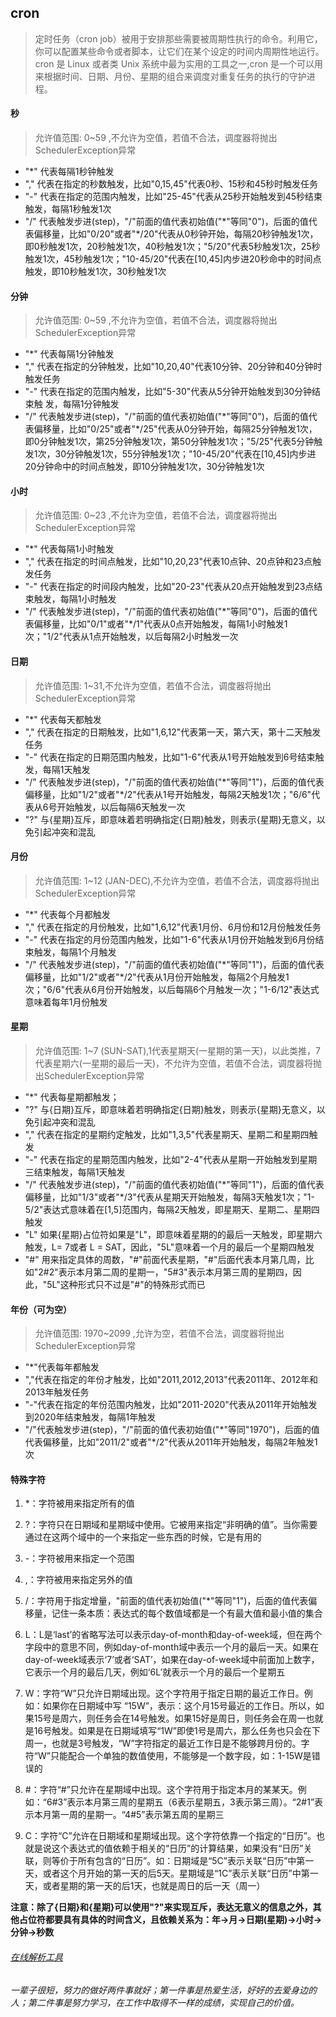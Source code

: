 ## cron
> 定时任务（cron job）被用于安排那些需要被周期性执行的命令。利用它，你可以配置某些命令或者脚本，让它们在某个设定的时间内周期性地运行。cron 是 Linux 或者类 Unix 系统中最为实用的工具之一,cron 是一个可以用来根据时间、日期、月份、星期的组合来调度对重复任务的执行的守护进程。

#### 秒
> 允许值范围: 0~59 ,不允许为空值，若值不合法，调度器将抛出SchedulerException异常

* "*" 代表每隔1秒钟触发
* "," 代表在指定的秒数触发，比如"0,15,45"代表0秒、15秒和45秒时触发任务
* "-" 代表在指定的范围内触发，比如"25-45"代表从25秒开始触发到45秒结束触发，每隔1秒触发1次
* "/" 代表触发步进(step)，"/"前面的值代表初始值("\*"等同"0")，后面的值代表偏移量，比如"0/20"或者"*/20"代表从0秒钟开始，每隔20秒钟触发1次，即0秒触发1次，20秒触发1次，40秒触发1次；"5/20"代表5秒触发1次，25秒触发1次，45秒触发1次；"10-45/20"代表在[10,45]内步进20秒命中的时间点触发，即10秒触发1次，30秒触发1次

#### 分钟
> 允许值范围: 0~59 ,不允许为空值，若值不合法，调度器将抛出SchedulerException异常

* "*" 代表每隔1分钟触发
* "," 代表在指定的分钟触发，比如"10,20,40"代表10分钟、20分钟和40分钟时触发任务
* "-" 代表在指定的范围内触发，比如"5-30"代表从5分钟开始触发到30分钟结束触 发，每隔1分钟触发
* "/" 代表触发步进(step)，"/"前面的值代表初始值("\*"等同"0")，后面的值代表偏移量，比如"0/25"或者"*/25"代表从0分钟开始，每隔25分钟触发1次，即0分钟触发1次，第25分钟触发1次，第50分钟触发1次；"5/25"代表5分钟触发1次，30分钟触发1次，55分钟触发1次；"10-45/20"代表在[10,45]内步进20分钟命中的时间点触发，即10分钟触发1次，30分钟触发1次

#### 小时
> 允许值范围: 0~23 ,不允许为空值，若值不合法，调度器将抛出SchedulerException异常

* "*" 代表每隔1小时触发
* "," 代表在指定的时间点触发，比如"10,20,23"代表10点钟、20点钟和23点触发任务
* "-" 代表在指定的时间段内触发，比如"20-23"代表从20点开始触发到23点结束触发，每隔1小时触发
* "/" 代表触发步进(step)，"/"前面的值代表初始值("\*"等同"0")，后面的值代表偏移量，比如"0/1"或者"*/1"代表从0点开始触发，每隔1小时触发1次；"1/2"代表从1点开始触发，以后每隔2小时触发一次

#### 日期
> 允许值范围: 1~31,不允许为空值，若值不合法，调度器将抛出SchedulerException异常

* "*" 代表每天都触发
* "," 代表在指定的日期触发，比如"1,6,12"代表第一天，第六天，第十二天触发任务
* "-" 代表在指定的日期范围内触发，比如"1-6"代表从1号开始触发到6号结束触发，每隔1天触发
* "/" 代表触发步进(step)，"/"前面的值代表初始值("\*"等同"1")，后面的值代表偏移量，比如"1/2"或者"*/2"代表从1号开始触发，每隔2天触发1次；"6/6"代表从6号开始触发，以后每隔6天触发一次
* "?" 与{星期}互斥，即意味着若明确指定{日期}触发，则表示{星期}无意义，以免引起冲突和混乱

#### 月份
> 允许值范围: 1~12 (JAN-DEC),不允许为空值，若值不合法，调度器将抛出SchedulerException异常

* "*" 代表每个月都触发
* "," 代表在指定的月份触发，比如"1,6,12"代表1月份、6月份和12月份触发任务
* "-" 代表在指定的月份范围内触发，比如"1-6"代表从1月份开始触发到6月份结束触发，每隔1个月触发
* "/" 代表触发步进(step)，"/"前面的值代表初始值("\*"等同"1")，后面的值代表偏移量，比如"1/2"或者"*/2"代表从1月份开始触发，每隔2个月触发1次；"6/6"代表从6月份开始触发，以后每隔6个月触发一次；"1-6/12"表达式意味着每年1月份触发

#### 星期
> 允许值范围: 1~7 (SUN-SAT),1代表星期天(一星期的第一天)，以此类推，7代表星期六(一星期的最后一天)，不允许为空值，若值不合法，调度器将抛出SchedulerException异常

* "*" 代表每星期都触发；
* "?" 与{日期}互斥，即意味着若明确指定{日期}触发，则表示{星期}无意义，以免引起冲突和混乱
* "," 代表在指定的星期约定触发，比如"1,3,5"代表星期天、星期二和星期四触发
* "-" 代表在指定的星期范围内触发，比如"2-4"代表从星期一开始触发到星期三结束触发，每隔1天触发
* "/" 代表触发步进(step)，"/"前面的值代表初始值("\*"等同"1")，后面的值代表偏移量，比如"1/3"或者"*/3"代表从星期天开始触发，每隔3天触发1次；"1-5/2"表达式意味着在[1,5]范围内，每隔2天触发，即星期天、星期二、星期四触发
* "L" 如果{星期}占位符如果是"L"，即意味着星期的的最后一天触发，即星期六触发，L= 7或者 L = SAT，因此，"5L"意味着一个月的最后一个星期四触发
* "#" 用来指定具体的周数，"#"前面代表星期，"#"后面代表本月第几周，比如"2#2"表示本月第二周的星期一，"5#3"表示本月第三周的星期四，因此，"5L"这种形式只不过是"#"的特殊形式而已

#### 年份（可为空）
> 允许值范围: 1970~2099 ,允许为空，若值不合法，调度器将抛出SchedulerException异常

* "*"代表每年都触发
* ","代表在指定的年份才触发，比如"2011,2012,2013"代表2011年、2012年和2013年触发任务
* "-"代表在指定的年份范围内触发，比如"2011-2020"代表从2011年开始触发到2020年结束触发，每隔1年触发
* "/"代表触发步进(step)，"/"前面的值代表初始值("\*"等同"1970")，后面的值代表偏移量，比如"2011/2"或者"*/2"代表从2011年开始触发，每隔2年触发1次

#### 特殊字符

1. *：字符被用来指定所有的值
2. ?：字符只在日期域和星期域中使用。它被用来指定“非明确的值”。当你需要通过在这两个域中的一个来指定一些东西的时候，它是有用的
3. -：字符被用来指定一个范围
4. ,：字符被用来指定另外的值
5. /：字符用于指定增量，"前面的值代表初始值("\*"等同"1")，后面的值代表偏移量，记住一条本质：表达式的每个数值域都是一个有最大值和最小值的集合
6. L：L是‘last’的省略写法可以表示day-of-month和day-of-week域，但在两个字段中的意思不同，例如day-of-month域中表示一个月的最后一天。如果在day-of-week域表示‘7’或者‘SAT’，如果在day-of-week域中前面加上数字，它表示一个月的最后几天，例如‘6L’就表示一个月的最后一个星期五
7. W：字符“W”只允许日期域出现。这个字符用于指定日期的最近工作日。例如：如果你在日期域中写 “15W”，表示：这个月15号最近的工作日。所以，如果15号是周六，则任务会在14号触发。如果15好是周日，则任务会在周一也就是16号触发。如果是在日期域填写“1W”即使1号是周六，那么任务也只会在下周一，也就是3号触发，“W”字符指定的最近工作日是不能够跨月份的。字符“W”只能配合一个单独的数值使用，不能够是一个数字段，如：1-15W是错误的
8. \#：字符“#”只允许在星期域中出现。这个字符用于指定本月的某某天。例如：“6#3”表示本月第三周的星期五（6表示星期五，3表示第三周）。“2#1”表示本月第一周的星期一。“4#5”表示第五周的星期三

9. C：字符“C”允许在日期域和星期域出现。这个字符依靠一个指定的“日历”。也就是说这个表达式的值依赖于相关的“日历”的计算结果，如果没有“日历”关联，则等价于所有包含的“日历”。如：日期域是“5C”表示关联“日历”中第一天，或者这个月开始的第一天的后5天。星期域是“1C”表示关联“日历”中第一天，或者星期的第一天的后1天，也就是周日的后一天（周一）

**注意：除了{日期}和{星期}可以使用"?"来实现互斥，表达无意义的信息之外，其他占位符都要具有具体的时间含义，且依赖关系为：年->月->日期(星期)->小时->分钟->秒数**

###### [在线解析工具](http://cron.qqe2.com/)

*一辈子很短，努力的做好两件事就好；第一件事是热爱生活，好好的去爱身边的人；第二件事是努力学习，在工作中取得不一样的成绩，实现自己的价值。*